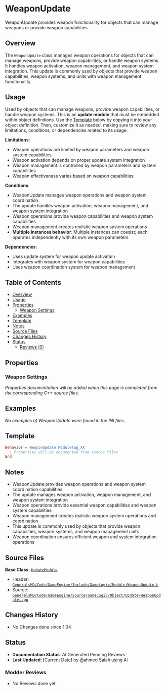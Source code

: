 # WeaponUpdate

WeaponUpdate provides weapon functionality for objects that can manage weapons or provide weapon capabilities.

## Overview

The `WeaponUpdate` class manages weapon operations for objects that can manage weapons, provide weapon capabilities, or handle weapon systems. It handles weapon activation, weapon management, and weapon system integration. This update is commonly used by objects that provide weapon capabilities, weapon systems, and units with weapon management functionality.

## Usage

Used by objects that can manage weapons, provide weapon capabilities, or handle weapon systems. This is an **update module** that must be embedded within object definitions. Use the [Template](#template) below by copying it into your object definition. Then, customize it as needed, making sure to review any limitations, conditions, or dependencies related to its usage.

**Limitations**:
- Weapon operations are limited by weapon parameters and weapon system capabilities
- Weapon activation depends on proper update system integration
- Weapon management is controlled by weapon parameters and system capabilities
- Weapon effectiveness varies based on weapon capabilities

**Conditions**:
- WeaponUpdate manages weapon operations and weapon system coordination
- The update handles weapon activation, weapon management, and weapon system integration
- Weapon operations provide weapon capabilities and weapon system capabilities
- Weapon management creates realistic weapon system operations
- **Multiple instances behavior**: Multiple instances can coexist; each operates independently with its own weapon parameters

**Dependencies**:
- Uses update system for weapon update activation
- Integrates with weapon system for weapon capabilities
- Uses weapon coordination system for weapon management

## Table of Contents

- [Overview](#overview)
- [Usage](#usage)
- [Properties](#properties)
  - [Weapon Settings](#weapon-settings)
- [Examples](#examples)
- [Template](#template)
- [Notes](#notes)
- [Source Files](#source-files)
- [Changes History](#changes-history)
- [Status](#status)
  - [Reviews (0)](#modder-reviews)

## Properties

### Weapon Settings

*Properties documentation will be added when this page is completed from the corresponding C++ source files.*

## Examples

*No examples of WeaponUpdate were found in the INI files.*

## Template

```ini
Behavior = WeaponUpdate ModuleTag_XX
  ; Properties will be documented from source files
End
```

## Notes

- WeaponUpdate provides weapon operations and weapon system coordination capabilities
- The update manages weapon activation, weapon management, and weapon system integration
- Weapon operations provide essential weapon capabilities and weapon system capabilities
- Weapon management creates realistic weapon system operations and coordination
- This update is commonly used by objects that provide weapon capabilities, weapon systems, and weapon management units
- Weapon coordination ensures efficient weapon and system integration operations

## Source Files

**Base Class:** [`UpdateModule`](../../GeneralsMD/Code/GameEngine/Include/GameLogic/Module/UpdateModule.h)

- Header: [`GeneralsMD/Code/GameEngine/Include/GameLogic/Module/WeaponUpdate.h`](../../GeneralsMD/Code/GameEngine/Include/GameLogic/Module/WeaponUpdate.h)
- Source: [`GeneralsMD/Code/GameEngine/Source/GameLogic/Object/Update/WeaponUpdate.cpp`](../../GeneralsMD/Code/GameEngine/Source/GameLogic/Object/Update/WeaponUpdate.cpp)

## Changes History

- No Changes done since 1.04

## Status

- **Documentation Status**: AI Generated Pending Reviews 
- **Last Updated**: [Current Date] by @ahmed Salah using AI

### Modder Reviews 
- No Reviews done yet